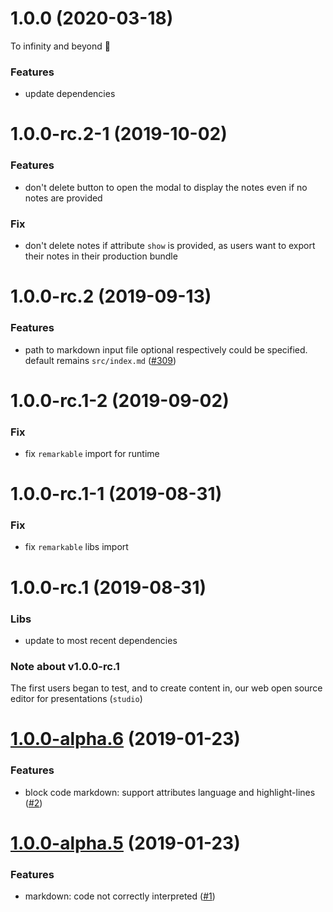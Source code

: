 <a name="1.0.0"></a>

# 1.0.0 (2020-03-18)

To infinity and beyond 🚀

### Features

- update dependencies

<a name="1.0.0-rc.2-1"></a>

# 1.0.0-rc.2-1 (2019-10-02)

### Features

- don't delete button to open the modal to display the notes even if no notes are provided

### Fix

- don't delete notes if attribute `show` is provided, as users want to export their notes in their production bundle

<a name="1.0.0-rc.2"></a>

# 1.0.0-rc.2 (2019-09-13)

### Features

- path to markdown input file optional respectively could be specified. default remains `src/index.md` ([#309](https://github.com/deckgo/deckdeckgo/issues/309))

<a name="1.0.0-rc.1-2"></a>

# 1.0.0-rc.1-2 (2019-09-02)

### Fix

- fix `remarkable` import for runtime

<a name="1.0.0-rc.1-1"></a>

# 1.0.0-rc.1-1 (2019-08-31)

### Fix

- fix `remarkable` libs import

<a name="1.0.0-rc.1"></a>

# 1.0.0-rc.1 (2019-08-31)

### Libs

- update to most recent dependencies

### Note about v1.0.0-rc.1

The first users began to test, and to create content in, our web open source editor for presentations (`studio`)

<a name="1.0.0-alpha.6"></a>

# [1.0.0-alpha.6](https://github.com/deckgo/deckdeckgo-webpack-plugins/compare/v1.0.0-alpha.5...v1.0.0-alpha.6) (2019-01-23)

### Features

- block code markdown: support attributes language and highlight-lines ([#2](https://github.com/deckgo/deckdeckgo-webpack-plugins/issues/2))

<a name="1.0.0-alpha.5"></a>

# [1.0.0-alpha.5](https://github.com/deckgo/deckdeckgo-webpack-plugins/compare/v1.0.0-alpha.4...v1.0.0-alpha.5) (2019-01-23)

### Features

- markdown: code not correctly interpreted ([#1](https://github.com/deckgo/deckdeckgo-webpack-plugins/issues/1))
